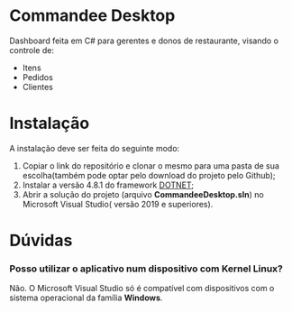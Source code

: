 # Commandee Desktop
Dashboard feita em C# para gerentes e donos de restaurante, visando o controle de:
- Itens
- Pedidos
- Clientes

# Instalação
A instalação deve ser feita do seguinte modo:
1. Copiar o link do repositório e clonar o mesmo para uma pasta de sua escolha(também pode optar pelo download do projeto pelo Github);
2. Instalar a versão 4.8.1 do framework [DOTNET](https://dotnet.microsoft.com/pt-br/download/dotnet-framework);
3. Abrir a solução do projeto (arquivo **CommandeeDesktop.sln**) no Microsoft Visual Studio( versão 2019 e superiores).

# Dúvidas
### Posso utilizar o aplicativo num dispositivo com Kernel Linux? 
Não. O Microsoft Visual Studio só é compatível com dispositivos com o sistema operacional da família **Windows**.
